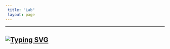```yaml
---
 title: "Lab"
 layout: page
---
```


---

[![Typing SVG](https://readme-typing-svg.herokuapp.com?font=Fira+Code&pause=1000&width=435&lines=This+page+is+under+construction+!;Nevertheless%2C+It+is+coming+soon+%3A\))](https://git.io/typing-svg)
---

